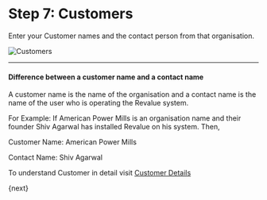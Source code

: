 # Step 7: Customers

Enter your Customer names and the contact person from that organisation.


<img alt="Customers" class="screenshot"
src="{{docs_base_url}}/assets/img/setup-wizard/step-8.png">

---

#### Difference between a customer name and a contact name

A customer name is the name of the organisation and a contact name is the name of the user who is operating the Revalue system.

For Example: If American Power Mills is an organisation name and their founder Shiv Agarwal has installed Revalue on his system. Then,

Customer Name: American Power Mills

Contact Name:  Shiv Agarwal

To understand Customer in detail visit [Customer Details]({{docs_base_url}}/user/manual/en/CRM/customer.html)

{next}
